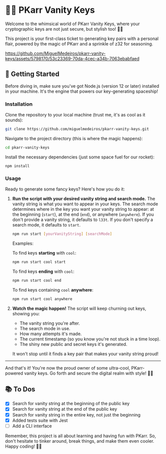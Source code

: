 # 🎩✨ PKarr Vanity Keys

Welcome to the whimsical world of PKarr Vanity Keys, where your cryptographic keys are not just secure, but stylish too! 🎩✨

This project is your first-class ticket to generating key pairs with a personal flair, powered by the magic of PKarr and a sprinkle of z32 for seasoning.

https://github.com/MiguelMedeiros/pkarr-vanity-keys/assets/5798170/53c23369-70da-4cec-a34b-7063ebabfaed

## 🚀 Getting Started

Before diving in, make sure you've got Node.js (version 12 or later) installed in your machine. It's the engine that powers our key-generating spaceship!

### Installation

Clone the repository to your local machine (trust me, it's as cool as it sounds):

```bash
git clone https://github.com/miguelmedeiros/pkarr-vanity-keys.git
```

Navigate to the project directory (this is where the magic happens):

```bash
cd pkarr-vanity-keys
```

Install the necessary dependencies (just some space fuel for our rocket):

```
npm install
```

### Usage

Ready to generate some fancy keys? Here's how you do it:

1. **Run the script with your desired vanity string and search mode.**
   The vanity string is what you want to appear in your keys. The search mode determines where in the key you want your vanity string to appear: at the beginning (`start`), at the end (`end`), or anywhere (`anywhere`). If you don't provide a vanity string, it defaults to `l33t`. If you don't specify a search mode, it defaults to `start`.

   ```bash
   npm run start [yourVanityString] [searchMode]
   ```

   Examples:

   To find keys **starting** with `cool`:

   ```bash
   npm run start cool start
   ```

   To find keys **ending** with `cool`:

   ```bash
   npm run start cool end
   ```

   To find keys containing `cool` **anywhere**:

   ```bash
   npm run start cool anywhere
   ```

2. **Watch the magic happen!**
   The script will keep churning out keys, showing you:

   - The vanity string you're after.
   - The search mode in use.
   - How many attempts it's made.
   - The current timestamp (so you know you're not stuck in a time loop).
   - The shiny new public and secret keys it's generated.

   It won't stop until it finds a key pair that makes your vanity string proud!

---

And that's it! You're now the proud owner of some ultra-cool, PKarr-powered vanity keys. Go forth and secure the digital realm with style! 🚀✨

## 📚 To Dos

- [x] Search for vanity string at the beginning of the public key
- [x] Search for vanity string at the end of the public key
- [x] Search for vanity string in the entire key, not just the beginning
- [x] Added tests suite with Jest
- [ ] Add a CLI interface

Remember, this project is all about learning and having fun with PKarr. So, don't hesitate to tinker around, break things, and make them even cooler. Happy coding! 🎩✨
